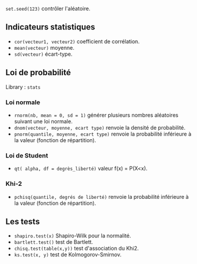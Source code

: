 `set.seed(123)` contrôler l'aléatoire.

## Indicateurs statistiques 

* `cor(vecteur1, vecteur2)` coefficient de corrélation.
* `mean(vecteur)` moyenne.
* `sd(vecteur)` écart-type.

## Loi de probabilité

Library : `stats`

### Loi normale

* `rnorm(nb, mean = 0, sd = 1)` générer plusieurs nombres aléatoires suivant une loi normale.
* `dnom(vecteur, moyenne, ecart type)`  renvoie la densité de probabilité.
* `pnorm(quantile, moyenne, ecart type)` renvoie la probabilité inférieure à la valeur (fonction de répartition).

### Loi de Student

* `qt( alpha, df = degrès_liberté)` valeur f(x) = P(X<x).

### Khi-2

* `pchisq(quantile, degrés de liberté)` renvoie la probabilité inférieure à la valeur (fonction de répartition).

## Les tests

* `shapiro.test(x)` Shapiro-Wilk pour la normalité.
* `bartlett.test()` test de Bartlett.
* `chisq.test(table(x,y))` test d'association du Khi2.
* `ks.test(x, y)` test de Kolmogorov-Smirnov.